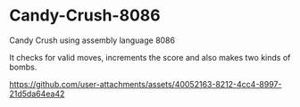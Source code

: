 # Candy-Crush-8086
Candy Crush using assembly language 8086
<p>It checks for valid moves, increments the score and also makes two kinds of bombs.</p>

https://github.com/user-attachments/assets/40052163-8212-4cc4-8997-21d5da64ea42
